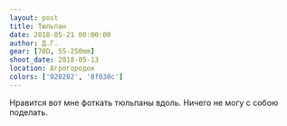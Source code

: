 ```yaml
---
layout: post
title: Тюльпан
date: 2018-05-21 00:00:00
author: Д.Г.
gear: [70D, 55-250mm]
shoot_date: 2018-05-13
location: Агрогородок
colors: ['020202', '8f030c']
---
```

Нравится вот мне фоткать тюльпаны вдоль. Ничего не могу с собою поделать.
